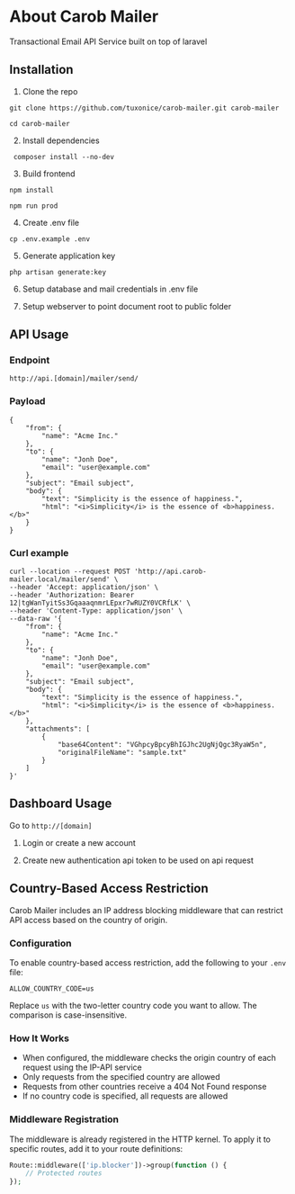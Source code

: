 # About Carob Mailer

Transactional Email API Service built on top of laravel

## Installation

1. Clone the repo

``` git clone https://github.com/tuxonice/carob-mailer.git carob-mailer ```

``` cd carob-mailer ```

2. Install dependencies

``` composer install --no-dev```

3. Build frontend

``` npm install ```

``` npm run prod ```

4. Create .env file

``` cp .env.example .env ```

5. Generate application key

``` php artisan generate:key ```

6. Setup database and mail credentials in .env file


7. Setup webserver to point document root to public folder


## API Usage

### Endpoint

```
http://api.[domain]/mailer/send/
```

### Payload

```
{
    "from": {
        "name": "Acme Inc."
    },
    "to": {
        "name": "Jonh Doe",
        "email": "user@example.com"
    },
    "subject": "Email subject",
    "body": {
        "text": "Simplicity is the essence of happiness.",
        "html": "<i>Simplicity</i> is the essence of <b>happiness.</b>"
    }
}
```

### Curl example

````
curl --location --request POST 'http://api.carob-mailer.local/mailer/send' \
--header 'Accept: application/json' \
--header 'Authorization: Bearer 12|tgWanTyitSs3GqaaaqnmrLEpxr7wRUZY0VCRfLK' \
--header 'Content-Type: application/json' \
--data-raw '{
    "from": {
        "name": "Acme Inc."
    },
    "to": {
        "name": "Jonh Doe",
        "email": "user@example.com"
    },
    "subject": "Email subject",
    "body": {
        "text": "Simplicity is the essence of happiness.",
        "html": "<i>Simplicity</i> is the essence of <b>happiness.</b>"
    },
    "attachments": [
        {
            "base64Content": "VGhpcyBpcyBhIGJhc2UgNjQgc3RyaW5n",
            "originalFileName": "sample.txt"
        }   
    ]
}'
````

## Dashboard Usage

Go to ```http://[domain]```

1. Login or create a new account

2. Create new authentication api token to be used on api request

## Country-Based Access Restriction

Carob Mailer includes an IP address blocking middleware that can restrict API access based on the country of origin.

### Configuration

To enable country-based access restriction, add the following to your `.env` file:

```
ALLOW_COUNTRY_CODE=us
```

Replace `us` with the two-letter country code you want to allow. The comparison is case-insensitive.

### How It Works

- When configured, the middleware checks the origin country of each request using the IP-API service
- Only requests from the specified country are allowed
- Requests from other countries receive a 404 Not Found response
- If no country code is specified, all requests are allowed

### Middleware Registration

The middleware is already registered in the HTTP kernel. To apply it to specific routes, add it to your route definitions:

```php
Route::middleware(['ip.blocker'])->group(function () {
    // Protected routes
});
```

